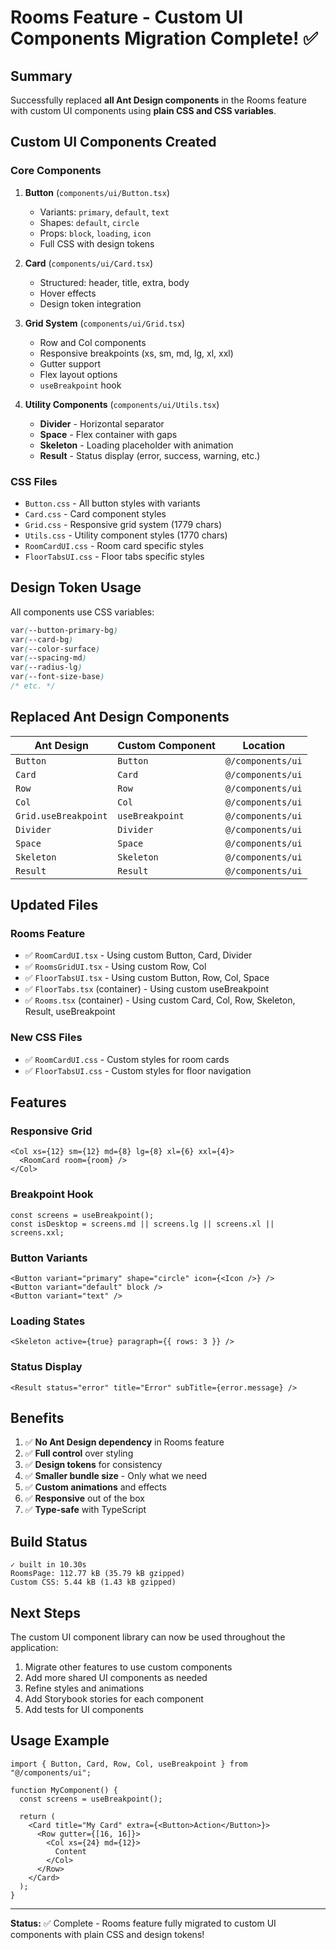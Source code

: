 # Rooms Feature - Custom UI Components Migration Complete! ✅

## Summary

Successfully replaced **all Ant Design components** in the Rooms feature with custom UI components using **plain CSS and CSS variables**.

## Custom UI Components Created

### Core Components

1. **Button** (`components/ui/Button.tsx`)
   - Variants: `primary`, `default`, `text`
   - Shapes: `default`, `circle`
   - Props: `block`, `loading`, `icon`
   - Full CSS with design tokens

2. **Card** (`components/ui/Card.tsx`)
   - Structured: header, title, extra, body
   - Hover effects
   - Design token integration

3. **Grid System** (`components/ui/Grid.tsx`)
   - Row and Col components
   - Responsive breakpoints (xs, sm, md, lg, xl, xxl)
   - Gutter support
   - Flex layout options
   - `useBreakpoint` hook

4. **Utility Components** (`components/ui/Utils.tsx`)
   - **Divider** - Horizontal separator
   - **Space** - Flex container with gaps
   - **Skeleton** - Loading placeholder with animation
   - **Result** - Status display (error, success, warning, etc.)

### CSS Files

- `Button.css` - All button styles with variants
- `Card.css` - Card component styles
- `Grid.css` - Responsive grid system (1779 chars)
- `Utils.css` - Utility component styles (1770 chars)
- `RoomCardUI.css` - Room card specific styles
- `FloorTabsUI.css` - Floor tabs specific styles

## Design Token Usage

All components use CSS variables:

```css
var(--button-primary-bg)
var(--card-bg)
var(--color-surface)
var(--spacing-md)
var(--radius-lg)
var(--font-size-base)
/* etc. */
```

## Replaced Ant Design Components

| Ant Design           | Custom Component | Location          |
| -------------------- | ---------------- | ----------------- |
| `Button`             | `Button`         | `@/components/ui` |
| `Card`               | `Card`           | `@/components/ui` |
| `Row`                | `Row`            | `@/components/ui` |
| `Col`                | `Col`            | `@/components/ui` |
| `Grid.useBreakpoint` | `useBreakpoint`  | `@/components/ui` |
| `Divider`            | `Divider`        | `@/components/ui` |
| `Space`              | `Space`          | `@/components/ui` |
| `Skeleton`           | `Skeleton`       | `@/components/ui` |
| `Result`             | `Result`         | `@/components/ui` |

## Updated Files

### Rooms Feature

- ✅ `RoomCardUI.tsx` - Using custom Button, Card, Divider
- ✅ `RoomsGridUI.tsx` - Using custom Row, Col
- ✅ `FloorTabsUI.tsx` - Using custom Button, Row, Col, Space
- ✅ `FloorTabs.tsx` (container) - Using custom useBreakpoint
- ✅ `Rooms.tsx` (container) - Using custom Card, Col, Row, Skeleton, Result, useBreakpoint

### New CSS Files

- ✅ `RoomCardUI.css` - Custom styles for room cards
- ✅ `FloorTabsUI.css` - Custom styles for floor navigation

## Features

### Responsive Grid

```tsx
<Col xs={12} sm={12} md={8} lg={8} xl={6} xxl={4}>
  <RoomCard room={room} />
</Col>
```

### Breakpoint Hook

```tsx
const screens = useBreakpoint();
const isDesktop = screens.md || screens.lg || screens.xl || screens.xxl;
```

### Button Variants

```tsx
<Button variant="primary" shape="circle" icon={<Icon />} />
<Button variant="default" block />
<Button variant="text" />
```

### Loading States

```tsx
<Skeleton active={true} paragraph={{ rows: 3 }} />
```

### Status Display

```tsx
<Result status="error" title="Error" subTitle={error.message} />
```

## Benefits

1. ✅ **No Ant Design dependency** in Rooms feature
2. ✅ **Full control** over styling
3. ✅ **Design tokens** for consistency
4. ✅ **Smaller bundle size** - Only what we need
5. ✅ **Custom animations** and effects
6. ✅ **Responsive** out of the box
7. ✅ **Type-safe** with TypeScript

## Build Status

```
✓ built in 10.30s
RoomsPage: 112.77 kB (35.79 kB gzipped)
Custom CSS: 5.44 kB (1.43 kB gzipped)
```

## Next Steps

The custom UI component library can now be used throughout the application:

1. Migrate other features to use custom components
2. Add more shared UI components as needed
3. Refine styles and animations
4. Add Storybook stories for each component
5. Add tests for UI components

## Usage Example

```tsx
import { Button, Card, Row, Col, useBreakpoint } from "@/components/ui";

function MyComponent() {
  const screens = useBreakpoint();

  return (
    <Card title="My Card" extra={<Button>Action</Button>}>
      <Row gutter={[16, 16]}>
        <Col xs={24} md={12}>
          Content
        </Col>
      </Row>
    </Card>
  );
}
```

---

**Status:** ✅ Complete - Rooms feature fully migrated to custom UI components with plain CSS and design tokens!
